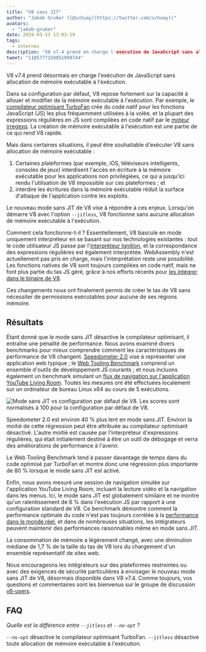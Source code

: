 ```yaml
---
title: "V8 sans JIT"
author: "Jakob Gruber ([@schuay](https://twitter.com/schuay))"
avatars:
  - "jakob-gruber"
date: 2019-03-13 13:03:19
tags:
  - internes
description: 'V8 v7.4 prend en charge l'exécution de JavaScript sans allocation de mémoire exécutable à l'exécution.'
tweet: "1105777150051999744"
---
```

V8 v7.4 prend désormais en charge l'exécution de JavaScript sans allocation de mémoire exécutable à l'exécution.

Dans sa configuration par défaut, V8 repose fortement sur la capacité à allouer et modifier de la mémoire exécutable à l'exécution. Par exemple, le [compilateur optimisant TurboFan](/blog/turbofan-jit) crée du code natif pour les fonctions JavaScript (JS) les plus fréquemment utilisées à la volée, et la plupart des expressions régulières en JS sont compilées en code natif par le [moteur irregexp](https://blog.chromium.org/2009/02/irregexp-google-chromes-new-regexp.html). La création de mémoire exécutable à l'exécution est une partie de ce qui rend V8 rapide.

<!--truncate-->
Mais dans certaines situations, il peut être souhaitable d'exécuter V8 sans allocation de mémoire exécutable :

1. Certaines plateformes (par exemple, iOS, téléviseurs intelligents, consoles de jeux) interdisent l'accès en écriture à la mémoire exécutable pour les applications non privilégiées, ce qui a jusqu'ici rendu l'utilisation de V8 impossible sur ces plateformes ; et
1. interdire les écritures dans la mémoire exécutable réduit la surface d'attaque de l'application contre les exploits.

Le nouveau mode sans JIT de V8 vise à répondre à ces enjeux. Lorsqu'on démarre V8 avec l'option `--jitless`, V8 fonctionne sans aucune allocation de mémoire exécutable à l'exécution.

Comment cela fonctionne-t-il ? Essentiellement, V8 bascule en mode uniquement interpréteur en se basant sur nos technologies existantes : tout le code utilisateur JS passe par l'[interpréteur Ignition](/blog/ignition-interpreter), et la correspondance des expressions régulières est également interprétée. WebAssembly n'est actuellement pas pris en charge, mais l'interprétation reste une possibilité. Les fonctions natives de V8 sont toujours compilées en code natif, mais ne font plus partie du tas JS géré, grâce à nos efforts récents pour [les intégrer dans le binaire de V8](/blog/embedded-builtins).

Ces changements nous ont finalement permis de créer le tas de V8 sans nécessiter de permissions exécutables pour aucune de ses régions mémoire.

## Résultats

Étant donné que le mode sans JIT désactive le compilateur optimisant, il entraîne une pénalité de performance. Nous avons examiné divers benchmarks pour mieux comprendre comment les caractéristiques de performance de V8 changent. [Speedometer 2.0](/blog/speedometer-2) vise à représenter une application web typique ; le [Web Tooling Benchmark](/blog/web-tooling-benchmark) comprend un ensemble d'outils de développement JS courants ; et nous incluons également un benchmark simulant un [flux de navigation sur l'application YouTube Living Room](https://chromeperf.appspot.com/report?sid=518c637ffa0961f965afe51d06979375467b12b87e72061598763e5a36876306). Toutes les mesures ont été effectuées localement sur un ordinateur de bureau Linux x64 au cours de 5 exécutions.

![Mode sans JIT vs configuration par défaut de V8. Les scores sont normalisés à 100 pour la configuration par défaut de V8.](/_img/jitless/benchmarks.svg)

Speedometer 2.0 est environ 40 % plus lent en mode sans JIT. Environ la moitié de cette régression peut être attribuée au compilateur optimisant désactivé. L'autre moitié est causée par l'interpréteur d'expressions régulières, qui était initialement destiné à être un outil de débogage et verra des améliorations de performance à l'avenir.

Le Web Tooling Benchmark tend à passer davantage de temps dans du code optimisé par TurboFan et montre donc une régression plus importante de 80 % lorsque le mode sans JIT est activé.

Enfin, nous avons mesuré une session de navigation simulée sur l'application YouTube Living Room, incluant la lecture vidéo et la navigation dans les menus. Ici, le mode sans JIT est globalement similaire et ne montre qu'un ralentissement de 6 % dans l'exécution JS par rapport à une configuration standard de V8. Ce benchmark démontre comment la performance optimale du code n'est pas toujours corrélée à la [performance dans le monde réel](/blog/real-world-performance), et dans de nombreuses situations, les intégrateurs peuvent maintenir des performances raisonnables même en mode sans JIT.

La consommation de mémoire a légèrement changé, avec une diminution médiane de 1,7 % de la taille du tas de V8 lors du chargement d'un ensemble représentatif de sites web.

Nous encourageons les intégrateurs sur des plateformes restreintes ou avec des exigences de sécurité particulières à envisager le nouveau mode sans JIT de V8, désormais disponible dans V8 v7.4. Comme toujours, vos questions et commentaires sont les bienvenus sur le groupe de discussion [v8-users](https://groups.google.com/forum/#!forum/v8-users).

## FAQ

*Quelle est la différence entre `--jitless` et `--no-opt` ?*

`--no-opt` désactive le compilateur optimisant TurboFan. `--jitless` désactive toute allocation de mémoire exécutable à l'exécution.
